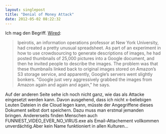```yaml
---
layout: singlepost
title: "Denial of Money Attack"
date: 2012-05-02 08:22:32
---
```

Ich mag den Begriff. [Wired](http://www.wired.com/wiredenterprise/2012/04/aws-bill-in-minutes/all/1):
> Ipeirotis, an information operations professor at New York University, had created a pretty unusual spreadsheet. As part of an experiment in how to use crowdsourcing to generate descriptions of images, he had posted thumbnails of 25,000 pictures into a Google document, and then he invited people to describe the images. The problem was that these thumbnails linked back to original images stored on Amazon’s S3 storage service, and apparently, Google’s servers went slightly bonkers. "Google just very aggressively grabbed the images from Amazon again and again and again," he says.

Auf der anderen Seite sehe ich noch nicht ganz, wie das als Attacke eingesetzt werden kann. Davon ausgehend, dass ich nicht x-beliebigen Leuten Dateien in die Cloud legen kann, müsste der Angegriffene dieses Dokument selbst dort speichern. Dazu muss man erstmal jemanden bringen. Andererseits finden Menschen auch FUNNIEST_VIDEO_EVER_NO_VIRUS.exe als Email-Attachement vollkommen unverdächtig.Aber kein Name funktioniert in allen Kulturen...